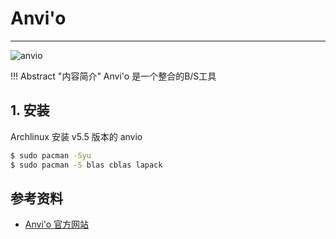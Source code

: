 # Anvi'o



---

![anvio](../../assets/images/C16/01/anvio.png)

!!! Abstract "内容简介"
    Anvi'o 是一个整合的B/S工具


## 1. 安装

Archlinux 安装 v5.5 版本的 anvio

```bash
$ sudo pacman -Syu
$ sudo pacman -S blas cblas lapack

```


## 参考资料

- [Anvi'o 官方网站](http://merenlab.org/software/anvio/)
